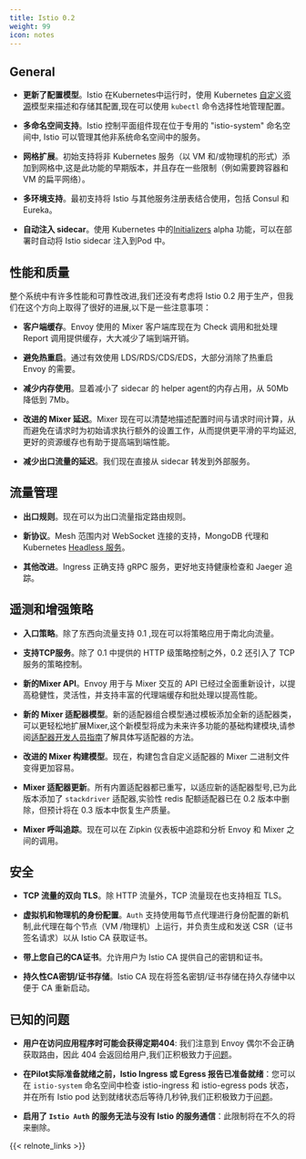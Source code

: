 ```yaml
---
title: Istio 0.2
weight: 99
icon: notes
---
```


## General

- **更新了配置模型**。Istio 在Kubernetes中运行时，使用 Kubernetes [自定义资源](https://kubernetes.io/docs/concepts/extend-kubernetes/api-extension/custom-resources/)模型来描述和存储其配置,现在可以使用 `kubectl` 命令选择性地管理配置。

- **多命名空间支持**。Istio 控制平面组件现在位于专用的 "istio-system" 命名空间中, Istio 可以管理其他非系统命名空间中的服务。

- **网格扩展**。初始支持将非 Kubernetes 服务（以 VM 和/或物理机的形式）添加到网格中,这是此功能的早期版本，并且存在一些限制（例如需要跨容器和 VM 的扁平网络）。

- **多环境支持**。最初支持将 Istio 与其他服务注册表结合使用，包括 Consul 和 Eureka。

- **自动注入 sidecar**。使用 Kubernetes 中的[Initializers](https://kubernetes.io/docs/reference/access-authn-authz/extensible-admission-controllers/) alpha 功能，可以在部署时自动将 Istio sidecar 注入到Pod 中。

## 性能和质量

整个系统中有许多性能和可靠性改进,我们还没有考虑将 Istio 0.2 用于生产，但我们在这个方向上取得了很好的进展,以下是一些注意事项：

- **客户端缓存**。Envoy 使用的 Mixer 客户端库现在为 Check 调用和批处理 Report 调用提供缓存，大大减少了端到端开销。

- **避免热重启**。通过有效使用 LDS/RDS/CDS/EDS，大部分消除了热重启 Envoy 的需要。

- **减少内存使用**。显着减小了 sidecar 的 helper agent的内存占用，从 50Mb 降低到 7Mb。

- **改进的 Mixer 延迟**。Mixer 现在可以清楚地描述配置时间与请求时间计算，从而避免在请求时为初始请求执行额外的设置工作，从而提供更平滑的平均延迟,更好的资源缓存也有助于提高端到端性能。

- **减少出口流量的延迟**。我们现在直接从 sidecar 转发到外部服务。

## 流量管理

- **出口规则**。现在可以为出口流量指定路由规则。

- **新协议**。Mesh 范围内对 WebSocket 连接的支持，MongoDB 代理和 Kubernetes [Headless 服务](https://kubernetes.io/docs/concepts/services-networking/service/#headless-services)。

- **其他改进**。Ingress 正确支持 gRPC 服务，更好地支持健康检查和 Jaeger 追踪。

## 遥测和增强策略

- **入口策略**。除了东西向流量支持 0.1 ,现在可以将策略应用于南北向流量。

- **支持TCP服务**。除了 0.1 中提供的 HTTP 级策略控制之外，0.2 还引入了 TCP 服务的策略控制。

- **新的Mixer API**。Envoy 用于与 Mixer 交互的 API 已经过全面重新设计，以提高稳健性，灵活性，并支持丰富的代理端缓存和批处理以提高性能。

- **新的 Mixer 适配器模型**。新的适配器组合模型通过模板添加全新的适配器类，可以更轻松地扩展Mixer,这个新模型将成为未来许多功能的基础构建模块,请参阅[适配器开发人员指南](https://github.com/istio/istio/wiki/Mixer-Compiled-In-Adapter-Dev-Guide)了解具体写适配器的方法。

- **改进的 Mixer 构建模型**。现在，构建包含自定义适配器的 Mixer 二进制文件变得更加容易。

- **Mixer 适配器更新**。所有内置适配器都已重写，以适应新的适配器型号,已为此版本添加了 `stackdriver` 适配器,实验性 redis 配额适配器已在 0.2 版本中删除，但预计将在 0.3 版本中恢复生产质量。

- **Mixer 呼叫追踪**。现在可以在 Zipkin 仪表板中追踪和分析 Envoy 和 Mixer 之间的调用。

## 安全

- **TCP 流量的双向 TLS**。除 HTTP 流量外，TCP 流量现在也支持相互 TLS。

- **虚拟机和物理机的身份配置**。`Auth` 支持使用每节点代理进行身份配置的新机制,此代理在每个节点（VM /物理机）上运行，并负责生成和发送 CSR（证书签名请求）以从 Istio CA 获取证书。

- **带上您自己的CA证书**。允许用户为 Istio CA 提供自己的密钥和证书。

- **持久性CA密钥/证书存储**。Istio CA 现在将签名密钥/证书存储在持久存储中以便于 CA 重新启动。

## 已知的问题

- **用户在访问应用程序时可能会获得定期404**:  我们注意到 Envoy 偶尔不会正确获取路由，因此 404 会返回给用户,我们正积极致力于[问题](https://github.com/istio/istio/issues/1038)。

- **在Pilot实际准备就绪之前，Istio Ingress 或 Egress 报告已准备就绪**：您可以在 `istio-system` 命名空间中检查 istio-ingress 和 istio-egress pods 状态，并在所有 Istio pod 达到就绪状态后等待几秒钟,我们正积极致力于[问题](https://github.com/istio/istio/pull/1055)。

- **启用了 `Istio Auth` 的服务无法与没有 Istio 的服务通信**：此限制将在不久的将来删除。

{{< relnote_links >}}
